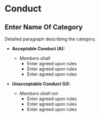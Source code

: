 # Conduct

## Enter Name Of Category

Detailed paragraph describing the category.

* **Acceptable Conduct (A):**
  * *Members shall*
    * Enter agreed upon rules
    * Enter agreed upon rules
    * Enter agreed upon rules

* **Unacceptable Conduct (U):**
  * *Members shall not*
    * Enter agreed upon rules
    * Enter agreed upon rules
    * Enter agreed upon rules
